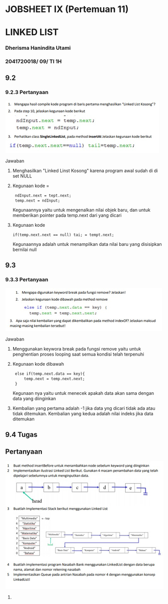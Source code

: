 # JOBSHEET IX (Pertemuan 11)
# LINKED LIST

### Dherisma Hanindita Utami
### 2041720018/ 09/ TI 1H

## 9.2
### 9.2.3 Pertanyaan
<img src="./ss/1.jpeg">

Jawaban
1. Menghasilkan "Linked Linst Kosong" karena program awal sudah di di set NULL
2. Kegunaan kode =

        ndInput.next = tept.next;
        temp.next = ndInput;
    Kegunaannya yaitu untuk mengenalkan nilai objek baru, dan untuk memberikan pointer pada temp.next dari yang dicari
3.  Kegunaan kode

        if(temp.next.next == null) tai; = tempt.next;
    Kegunaannya adalah untuk menampilkan data nilai baru yang disisipkan bernilai null

## 9.3
### 9.3.3 Pertanyaan
<img src="./ss/2.jpeg">

Jawaban
1. Menggunakan keywora break pada fungsi remove yaitu untuk penghentian proses looping saat semua kondisi telah terpenuhi
2. Kegunaan kode dibawah 

        else if(temp.next.data == key){
            temp.next = temp.next.next; 
        }
    Kegunaan nya yaitu untuk menecek apakah data akan sama dengan data yang diinginkan 
3. Kembalian yang pertama adalah -1 jika data yng dicari tidak ada atau tidak ditemukan. Kembalian yang kedua adalah nilai indeks jika data ditemukan

## 9.4 Tugas
## Pertanyaan
<img src="./ss/3.jpeg">

1.  
